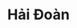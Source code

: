 ---
layout: men
title: Hải Đoàn
color: green
facebook:
  name: 
  link: 
job: Giám đốc điều hành công ty TNHH Safe Cargo Service
meta:
  Quê Quán: Hà Nội
quote: Và bây giờ, đã đến lượt của anh và em. Đừng xoay vào ô mất lượt em nhé
judge:
  Hương Giang:
    - red
    - purple
    - green
  Bảo Anh:
    - red
    - purple
    - red
  Lương Thế Vinh:
    - red
    - red
    - red
  Lukkade:
    - red
    - red
    - red
  Huyền Thoại:
    -
    -
    - red
votes:
  red:
    - 34
    - 31
  green:
    - 59
    - 40
  purple:
    - 7
    - 29
show: Diễn xuất trong bài hát Lười Yêu
result: Bị nữ chính loại trong vòng 2 vì nghĩ rằng anh đã có chủ.
---